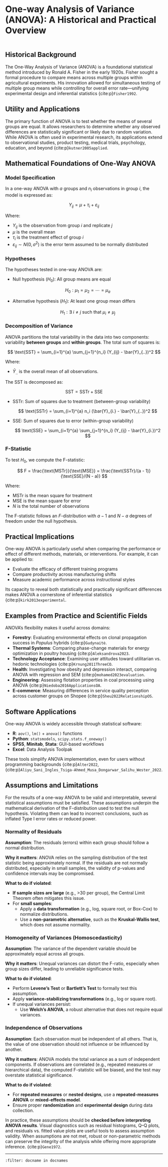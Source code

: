 <a name="01-anova-oneway"></a>
# One-way Analysis of Variance (ANOVA): A Historical and Practical Overview
```{contents}
````

## Historical Background

The One-Way Analysis of Variance (ANOVA) is a foundational statistical method introduced by Ronald A. Fisher in the early 1920s. Fisher sought a formal procedure to compare means across multiple groups within agricultural experiments. His innovation allowed for simultaneous testing of multiple group means while controlling for overall error rate—unifying experimental design and inferential statistics {cite\:p}`Fisher1992`.

## Utility and Applications

The primary function of ANOVA is to test whether the means of several groups are equal. It allows researchers to determine whether any observed differences are statistically significant or likely due to random variation. While ANOVA is often used in experimental research, its applications extend to observational studies, product testing, medical trials, psychology, education, and beyond {cite\:p}`kutner2005applied`.

## Mathematical Foundations of One-Way ANOVA

### Model Specification

In a one-way ANOVA with $a$ groups and $n_i$ observations in group $i$, the model is expressed as:

$$
Y_{ij} = \mu + \tau_i + \varepsilon_{ij}
$$

Where:

* $Y_{ij}$ is the observation from group $i$ and replicate $j$
* $\mu$ is the overall mean
* $\tau_i$ is the treatment effect of group $i$
* $\varepsilon_{ij} \sim N(0, \sigma^2)$ is the error term assumed to be normally distributed

### Hypotheses

The hypotheses tested in one-way ANOVA are:

* Null hypothesis ($H_0$): All group means are equal

  $$
  H_0: \mu_1 = \mu_2 = \cdots = \mu_a
  $$
* Alternative hypothesis ($H_1$): At least one group mean differs

  $$
  H_1: \exists\ i \neq j \text{ such that } \mu_i \ne \mu_j
  $$

### Decomposition of Variance

ANOVA partitions the total variability in the data into two components: variability **between groups** and **within groups**. The total sum of squares is:

$$
\text{SST} = \sum_{i=1}^{a} \sum_{j=1}^{n_i} (Y_{ij} - \bar{Y}_{..})^2
$$

Where:

* $\bar{Y}_{..}$ is the overall mean of all observations.

The SST is decomposed as:

$$
\text{SST} = \text{SSTr} + \text{SSE}
$$

* $\text{SSTr}$: Sum of squares due to treatment (between-group variability)

  $$
  \text{SSTr} = \sum_{i=1}^{a} n_i (\bar{Y}_{i.} - \bar{Y}_{..})^2
  $$

* $\text{SSE}$: Sum of squares due to error (within-group variability)

  $$
  \text{SSE} = \sum_{i=1}^{a} \sum_{j=1}^{n_i} (Y_{ij} - \bar{Y}_{i.})^2
  $$

### F-Statistic

To test $H_0$, we compute the F-statistic:

$$
F = \frac{\text{MSTr}}{\text{MSE}} = \frac{\text{SSTr}/(a - 1)}{\text{SSE}/(N - a)}
$$

Where:

* $\text{MSTr}$ is the mean square for treatment
* $\text{MSE}$ is the mean square for error
* $N$ is the total number of observations

The F-statistic follows an $F$-distribution with $a - 1$ and $N - a$ degrees of freedom under the null hypothesis.

## Practical Implications

One-way ANOVA is particularly useful when comparing the performance or effect of different methods, materials, or interventions. For example, it can be applied to:

* Evaluate the efficacy of different training programs
* Compare productivity across manufacturing shifts
* Measure academic performance across instructional styles

Its capacity to reveal both statistically and practically significant differences makes ANOVA a cornerstone of inferential statistics {cite\:p}`kirk2013experimental`.

## Examples from Practice and Scientific Fields

ANOVA’s flexibility makes it useful across domains:

* **Forestry**: Evaluating environmental effects on clonal propagation success in *Populus* hybrids {cite\:p}`Gudynaitė`.
* **Thermal Systems**: Comparing phase-change materials for energy optimization in poultry housing {cite\:p}`Aleksandrova2023`.
* **Technology Acceptance**: Examining user attitudes toward utilitarian vs. hedonic technologies {cite\:p}`Krnung2011ThreeCO`.
* **Health**: Investigating how obesity and depression interact, comparing ANOVA with regression and SEM {cite\:p}`mohamed2023evaluation`.
* **Engineering**: Assessing flotation properties in coal processing using ANOVA {cite\:p}`Niedoba2016ApplicationsOA`.
* **E-commerce**: Measuring differences in service quality perception across customer groups on Shopee {cite\:p}`Sheu2022RelationshipOS`.

## Software Applications

One-way ANOVA is widely accessible through statistical software:

* **R**: `aov()`, `lm()` + `anova()` functions
* **Python**: `statsmodels`, `scipy.stats.f_oneway()`
* **SPSS**, **Minitab**, **Stata**: GUI-based workflows
* **Excel**: Data Analysis Toolpak

These tools simplify ANOVA implementation, even for users without programming backgrounds {cite\:p}`Alter2022`, {cite\:p}`Aliyu_Sani_Ingles_Tsiga-Ahmed_Musa_Dongarwar_Salihu_Wester_2022`.

## Assumptions and Limitations

For the results of a one-way ANOVA to be valid and interpretable, several statistical assumptions must be satisfied. These assumptions underpin the mathematical derivation of the F-distribution used to test the null hypothesis. Violating them can lead to incorrect conclusions, such as inflated Type I error rates or reduced power.

### Normality of Residuals

**Assumption**: The residuals (errors) within each group should follow a normal distribution.

**Why it matters**: ANOVA relies on the sampling distribution of the test statistic being approximately normal. If the residuals are not normally distributed, especially in small samples, the validity of p-values and confidence intervals may be compromised.

**What to do if violated**:
- **If sample sizes are large** (e.g., >30 per group), the Central Limit Theorem often mitigates this issue.
- For **small samples**:
  - Apply a **data transformation** (e.g., log, square root, or Box-Cox) to normalize distributions.
  - Use a **non-parametric alternative**, such as the **Kruskal-Wallis test**, which does not assume normality.

### Homogeneity of Variances (Homoscedasticity)

**Assumption**: The variance of the dependent variable should be approximately equal across all groups.

**Why it matters**: Unequal variances can distort the F-ratio, especially when group sizes differ, leading to unreliable significance tests.

**What to do if violated**:
- Perform **Levene’s Test** or **Bartlett’s Test** to formally test this assumption.
- Apply **variance-stabilizing transformations** (e.g., log or square root).
- If unequal variances persist:
  - Use **Welch’s ANOVA**, a robust alternative that does not require equal variances.

### Independence of Observations

**Assumption**: Each observation must be independent of all others. That is, the value of one observation should not influence or be influenced by another.

**Why it matters**: ANOVA models the total variance as a sum of independent components. If observations are correlated (e.g., repeated measures or hierarchical data), the computed F-statistic will be biased, and the test may overstate statistical significance.

**What to do if violated**:
- For **repeated measures** or **nested designs**, use a **repeated-measures ANOVA** or **mixed-effects model**.
- Ensure proper **randomization** and **experimental design** during data collection.


In practice, these assumptions should be **checked before interpreting ANOVA results**. Visual diagnostics such as residual histograms, Q–Q plots, and residuals vs. fitted value plots are useful tools to assess assumption validity. When assumptions are not met, robust or non-parametric methods can preserve the integrity of the analysis while offering more appropriate inference. {cite\:p}`Gene1972`.

---

```{bibliography}
:filter: docname in docnames
```

